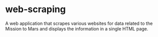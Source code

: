 # web-scraping

A web application that scrapes various websites for data related to the Mission to Mars and displays the information in a single HTML page. 
